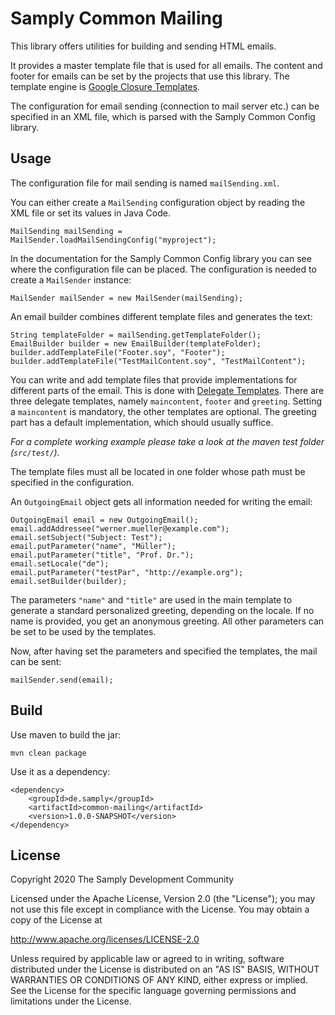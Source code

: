 # Samply Common Mailing

This library offers utilities for building and sending HTML emails.

It provides a master template file that is used for all emails.
The content and footer for emails can be set by the projects that use this
library. The template engine is [Google Closure Templates][closuretemplates].

The configuration for email sending (connection to mail server etc.) 
can be specified in an XML file, which is parsed
with the Samply Common Config library.

[closuretemplates]: https://developers.google.com/closure/templates/

## Usage

The configuration file for mail sending is named `mailSending.xml`.

You can either create a `MailSending` configuration object by reading the XML file
or set its values in Java Code.

    MailSending mailSending = MailSender.loadMailSendingConfig("myproject");

In the documentation for the Samply Common Config library you can see where
the configuration file can be placed. The configuration is needed to create a
`MailSender` instance:

    MailSender mailSender = new MailSender(mailSending);

An email builder combines different template files and generates the text:

    String templateFolder = mailSending.getTemplateFolder();
    EmailBuilder builder = new EmailBuilder(templateFolder);
    builder.addTemplateFile("Footer.soy", "Footer");
    builder.addTemplateFile("TestMailContent.soy", "TestMailContent");

You can write and add template files that provide implementations 
for different parts of the email.
This is done with [Delegate Templates][deltemplates].
There are three delegate templates, namely `maincontent`, 
`footer` and `greeting`. Setting a `maincontent` is mandatory, the other 
templates are optional. 
The greeting part has a default implementation, which should usually suffice.

*For a complete working example please take a look at the maven test folder
(`src/test/`).*

The template files must all be located in one folder whose 
path must be specified in the configuration.

[deltemplates]: https://developers.google.com/closure/templates/docs/commands#delegates-with-variant

An `OutgoingEmail` object gets all information needed for writing the
email:

    OutgoingEmail email = new OutgoingEmail();
    email.addAddressee("werner.mueller@example.com");
    email.setSubject("Subject: Test");
    email.putParameter("name", "Müller");
    email.putParameter("title", "Prof. Dr.");
    email.setLocale("de");
    email.putParameter("testPar", "http://example.org");
    email.setBuilder(builder);

The parameters `"name"` and `"title"` are used in the main template to 
generate a standard personalized greeting, depending on the locale.
If no name is provided, you get an anonymous greeting.
All other  parameters can be set to be used by the templates.

Now, after having set the parameters and specified the templates, the mail can
be sent:

    mailSender.send(email);


## Build

Use maven to build the jar:

    mvn clean package

Use it as a dependency:

    <dependency>
        <groupId>de.samply</groupId>
        <artifactId>common-mailing</artifactId>
        <version>1.0.0-SNAPSHOT</version>
    </dependency>

 ## License
        
 Copyright 2020 The Samply Development Community
        
 Licensed under the Apache License, Version 2.0 (the "License"); you may not use this file except in compliance with the License. You may obtain a copy of the License at
        
 http://www.apache.org/licenses/LICENSE-2.0
        
 Unless required by applicable law or agreed to in writing, software distributed under the License is distributed on an "AS IS" BASIS, WITHOUT WARRANTIES OR CONDITIONS OF ANY KIND, either express or implied. See the License for the specific language governing permissions and limitations under the License.
 
